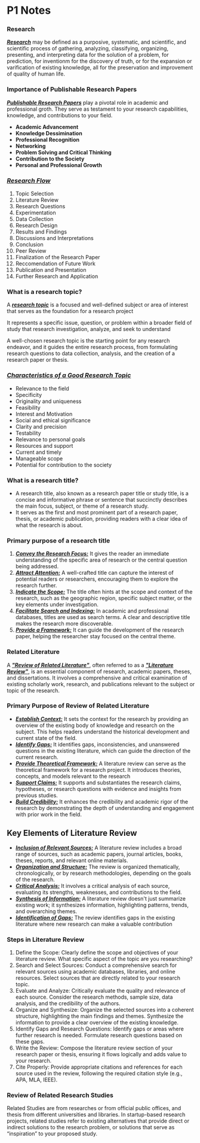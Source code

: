 # P1 Notes

### **Research**

<u>**_Research_**</u> may be defined as a purposive, systematic, and scientific, and scientific process of gathering, analyzing, classifying, organizing, presenting, and interpreting data for the solution of a problem, for prediction, for inventionm for the discovery of truth, or for the expansion or varification of existing knowledge, all for the preservation and improvement of quality of human life.

### **Importance of Publishable Research Papers**

<u>**_Publishable Research Papers_**</u> play a pivotal role in academic and professional groth. They serve as testament to your research capabilities, knowledge, and contributions to your field.

- **Academic Advancement**
- **Knowledge Dessimination**
- **Professional Recognition**
- **Networking**
- **Problem Solving and Critical Thinking**
- **Contribution to the Society**
- **Personal and Professional Growth**

### <u>**_Research Flow_**</u>

1. Topic Selection
2. Literature Review
3. Research Questions
4. Experimentation
5. Data Collection
6. Research Design
7. Results and Findings
8. Discussions and Interpretations
9. Conclusion
10. Peer Review
11. Finalization of the Research Paper
12. Reccomendation of Future Work
13. Publication and Presentation
14. Further Research and Application

### **What is a research topic?**

A <u>**_research topic_**</u> is a focused and well-defined subject or area of interest that serves as the foundation for a research project

It represents a specific issue, question, or problem within a broader field of study that research investigation, analyze, and seek to understand

A well-chosen research topic is the starting point for any research endeavor, and it guides the entire research process, from formulating research questions to data 
collection, analysis, and the creation of a research paper or thesis.

### <u>**_Characteristics of a Good Research Topic_**</u>

- Relevance to the field
- Specificity
- Originality and uniqueness
- Feasibility
- Interest and Motivation
- Social and ethical significance
- Clarity and precision
- Testability
- Relevance to personal goals
- Resources and support
- Current and timely
- Manageable scope
- Potential for contribution to the society

### **What is a research title?**

- A research title, also known as a research paper title or study title, is a concise and 
informative phrase or sentence that succinctly describes the main focus, subject, or 
theme of a research study. 
- It serves as the first and most prominent part of a research paper, thesis, or academic 
publication, providing readers with a clear idea of what the research is about.

### **Primary purpose of a research title**

1. <u>**_Convey the Research Focus:_**</u> It gives the reader an immediate understanding of the specific area of research or the central question being addressed.
2. <u>**_Attract Attention:_**</u> A well-crafted title can capture the interest of potential readers or researchers, encouraging them to explore the research further.
3. <u>**_Indicate the Scope:_**</u> The title often hints at the scope and context of the research, such as the geographic region, specific subject matter, or the key elements under 
investigation.
4. <u>**_Facilitate Search and Indexing:_**</u> In academic and professional databases, titles are used 
as search terms. A clear and descriptive title makes the research more discoverable.
5. <u>**_Provide a Framework:_**</u> It can guide the development of the research paper, helping the researcher stay focused on the central theme.

### **Related Literature**

A <u>**_"Review of Related Literature"_**</u>, often referred to as a <u>**_"Literature Review"_**</u>, is an essential component of research, academic papers, theses, and dissertations. It involves a comprehensive and critical examination of existing scholarly work, research, and publications relevant to the subject or topic of the research.

### **Primary Purpose of Review of Related Literature**

- <u>**_Establish Context:_**</u> It sets the context for the research by providing an overview of the existing body of knowledge and research on the subject. This helps readers understand the historical development and current state of the field.
- <u>**_Identify Gaps:_**</u> It identifies gaps, inconsistencies, and unanswered questions in the existing literature, which can guide the direction of the current research.
- <u>**_Provide Theoretical Framework:_**</u> A literature review can serve as the theoretical framework for a research project. It introduces theories, concepts, and models relevant to the research
- <u>**_Support Claims:_**</u> It supports and substantiates the research claims, hypotheses, or research questions with evidence and insights from previous studies.
- <u>**_Build Credibility:_**</u> It enhances the credibility and academic rigor of the research by demonstrating the depth of understanding and engagement with prior work in the field.

## **Key Elements of Literature Review**

- <u>**_Inclusion of Relevant Sources:_**</u> A literature review includes a broad range of sources, such as academic papers, journal articles, books, theses, reports, and relevant online materials.
- <u>**_Organization and Structure:_**</u> The review is organized thematically, chronologically, or by research methodologies, depending on the goals of the research.
- <u>**_Critical Analysis:_**</u> It involves a critical analysis of each source, evaluating its strengths, weaknesses, and contributions to the field.
- <u>**_Synthesis of Information:_**</u> A literature review doesn't just summarize existing work; it synthesizes information, highlighting patterns, trends, and overarching themes.
- <u>**_Identification of Gaps:_**</u> The review identifies gaps in the existing literature where new research can make a valuable contribution

### **Steps in Literature Review**

1. Define the Scope: Clearly define the scope and objectives of your literature review. What specific aspect of the topic are you researching?
2. Search and Select Sources: Conduct a comprehensive search for relevant sources using academic databases, libraries, and online resources. Select sources that are directly related to your research topic.
3. Evaluate and Analyze: Critically evaluate the quality and relevance of each source. Consider the research methods, sample size, data analysis, and the credibility of the authors.
4. Organize and Synthesize: Organize the selected sources into a coherent structure, highlighting the main findings and themes. Synthesize the information to provide a clear overview of the existing knowledge.
5. Identify Gaps and Research Questions: Identify gaps or areas where further research is needed. Formulate research questions based on these gaps.
6. Write the Review: Compose the literature review section of your research paper or thesis, ensuring it flows logically and adds value to your research.
7. Cite Properly: Provide appropriate citations and references for each source used in the review, following the required citation style (e.g., APA, MLA, IEEE).

### **Review of Related Research Studies**

Related Studies are from researches or from official public offices, and thesis from different universities and libraries. In startup-based research projects, related studies refer to existing alternatives that provide direct or indirect solutions to the research problem, or solutions that serve as “inspiration” to your proposed study.

